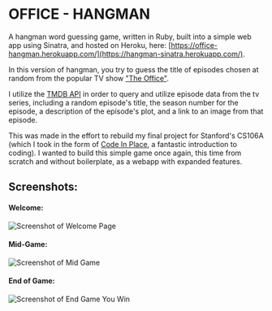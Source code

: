 # OFFICE - HANGMAN

A hangman word guessing game, written in Ruby, built into a simple web app using
Sinatra, and hosted on Heroku, here:
[https://office-hangman.herokuapp.com/](https://hangman-sinatra.herokuapp.com/).

In this version of hangman, you try to guess the title of episodes chosen at
random from the popular TV show ["The
Office"](<https://en.wikipedia.org/wiki/The_Office_(American_TV_series)>).

I utilize the [TMDB API](https://www.themoviedb.org/) in order to query and
utilize episode data from the tv series, including a random episode's title, the
season number for the episode, a description of the episode's plot, and a link
to an image from that episode.

This was made in the effort to rebuild my final project for Stanford's CS106A
(which I took in the form of [Code In Place](https://codeinplace.stanford.edu/),
a fantastic introduction to coding). I wanted to build this simple game once
again, this time from scratch and without boilerplate, as a webapp with expanded
features.

## Screenshots:

#### Welcome:

![Screenshot of Welcome
Page](https://caleb-mitchell.github.io/repo-readme-images/public/images/office_hangman_welcome.png)

#### Mid-Game:

![Screenshot of Mid
Game](https://caleb-mitchell.github.io/repo-readme-images/public/images/office_hangman_mid_game.png)

#### End of Game:

![Screenshot of End Game You Win](https://caleb-mitchell.github.io/repo-readme-images/public/images/office_hangman_you_win.png)
